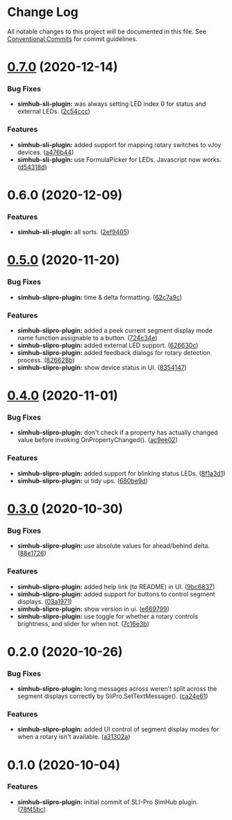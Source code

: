 # Change Log

All notable changes to this project will be documented in this file.
See [Conventional Commits](https://conventionalcommits.org) for commit guidelines.

# [0.7.0](https://github.com/simelation/simhub-plugins/compare/@simelation/simhub-sli-plugin@0.6.0...@simelation/simhub-sli-plugin@0.7.0) (2020-12-14)

### Bug Fixes

-   **simhub-sli-plugin:** was always setting LED index 0 for status and external LEDs. ([2c54ccc](https://github.com/simelation/simhub-plugins/commit/2c54ccca80a6ae6db727db2e7e04dc00fdbe3acc))

### Features

-   **simhub-sli-plugin:** added support for mapping rotary switches to vJoy devices. ([a476b44](https://github.com/simelation/simhub-plugins/commit/a476b44ee2bca364404ef9d97590a229f04647c5))
-   **simhub-sli-plugin:** use FormulaPicker for LEDs. Javascript now works. ([d54318d](https://github.com/simelation/simhub-plugins/commit/d54318dc85aeeae5c1d0a299378704f75f0b914e))

# 0.6.0 (2020-12-09)

### Features

-   **simhub-sli-plugin:** all sorts. ([2ef9405](https://github.com/simelation/simhub-plugins/commit/2ef94052c09f10350139d4c666f97414ee5f2ce3))

# [0.5.0](https://github.com/simelation/simhub-plugins/compare/@simelation/simhub-slipro-plugin@0.4.0...@simelation/simhub-slipro-plugin@0.5.0) (2020-11-20)

### Bug Fixes

-   **simhub-slipro-plugin:** time & delta formatting. ([62c7a9c](https://github.com/simelation/simhub-plugins/commit/62c7a9c05e82ca720fc0311c0405a3a72fd191e6))

### Features

-   **simhub-slipro-plugin:** added a peek current segment display mode name function assignable to a button. ([724c34e](https://github.com/simelation/simhub-plugins/commit/724c34e0d5aa0780cc0abae5b9d17f148baf9b39))
-   **simhub-slipro-plugin:** added external LED support. ([626630c](https://github.com/simelation/simhub-plugins/commit/626630cdf5adb5a743ed24d531ae9e47ba81635a))
-   **simhub-slipro-plugin:** added feedback dialogs for rotary detection process. ([826628b](https://github.com/simelation/simhub-plugins/commit/826628bf1aa378a8ae45925e76bc1f2d0ad64a6f))
-   **simhub-slipro-plugin:** show device status in UI. ([8354147](https://github.com/simelation/simhub-plugins/commit/8354147eb7d208a8ab38767220af822e2c79c431))

# [0.4.0](https://github.com/simelation/simhub-plugins/compare/@simelation/simhub-slipro-plugin@0.3.0...@simelation/simhub-slipro-plugin@0.4.0) (2020-11-01)

### Bug Fixes

-   **simhub-slipro-plugin:** don't check if a property has actually changed value before invoking OnPropertyChanged(). ([ac9ee02](https://github.com/simelation/simhub-plugins/commit/ac9ee0271c6d797d341b0de12d9492b4606c2c4f))

### Features

-   **simhub-slipro-plugin:** added support for blinking status LEDs. ([8f1a3d1](https://github.com/simelation/simhub-plugins/commit/8f1a3d1fbc8fc78f72b672ffc43b1b68bdc63efb))
-   **simhub-slipro-plugin:** ui tidy ups. ([680be9d](https://github.com/simelation/simhub-plugins/commit/680be9d121c630e207e8009516b4d88e2bc00266))

# [0.3.0](https://github.com/simelation/simhub-plugins/compare/@simelation/simhub-slipro-plugin@0.2.0...@simelation/simhub-slipro-plugin@0.3.0) (2020-10-30)

### Bug Fixes

-   **simhub-slipro-plugin:** use absolute values for ahead/behind delta. ([88e1726](https://github.com/simelation/simhub-plugins/commit/88e17267568074aad41d38e13196990823bdbc9d))

### Features

-   **simhub-slipro-plugin:** added help link (to README) in UI. ([9bc6837](https://github.com/simelation/simhub-plugins/commit/9bc68374ee6bae7d0985ce5a0b049fac02dfd513))
-   **simhub-slipro-plugin:** added support for buttons to control segment displays. ([03a1971](https://github.com/simelation/simhub-plugins/commit/03a1971f21e49574a43e1ca483e8f13a8a776877))
-   **simhub-slipro-plugin:** show version in ui. ([e669799](https://github.com/simelation/simhub-plugins/commit/e669799ca311a84402d1fa2e8cda0e4ac68701b4))
-   **simhub-slipro-plugin:** use toggle for whether a rotary controls brightness, and slider for when not. ([7c16e3b](https://github.com/simelation/simhub-plugins/commit/7c16e3bf80382a8ac521e8d5aaa448d9558358b1))

# 0.2.0 (2020-10-26)

### Bug Fixes

-   **simhub-slipro-plugin:** long messages across weren't split across the segment displays correctly by SliPro.SetTextMessage(). ([ca24e61](https://github.com/simelation/simhub-plugins/commit/ca24e6109e32aa4d9d864edd1e34b017a9da6b1e))

### Features

-   **simhub-slipro-plugin:** added UI control of segment display modes for when a rotary isn't available. ([a31302a](https://github.com/simelation/simhub-plugins/commit/a31302ae18fdd330253cdfd2afa5efbaccff6698))

# 0.1.0 (2020-10-04)

### Features

-   **simhub-slipro-plugin:** initial commit of SLI-Pro SimHub plugin. ([78f45bc](https://github.com/simelation/simhub-plugins/commit/78f45bc959292a61fb4fdcc1d805ece3d0f25e92))
